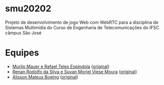 # smu20202

Projeto de desenvolvimento de jogo Web com WebRTC para a disciplina de Sistemas Multimídia do Curso de Engenharia de Telecomunicações do IFSC câmpus São José

# Equipes

- [Murilo Mauer e Rafael Teles Espíndola](https://github.com/boidacarapreta/smu20202-mbauer90-SMU) ([original](https://github.com/mbauer90/SMU))
- [Renan Rodolfo da Silva e Suyan Moriel Viese Moura](https://github.com/boidacarapreta/smu20202-renaner123-Sudoku_SMU) ([original](https://github.com/renaner123/Sudoku_SMU))
- [Alisson Mateus Boeing](https://github.com/boidacarapreta/smu20202-AlissonBoeing-smu-alisson) ([original](https://github.com/AlissonBoeing/smu-alisson))
